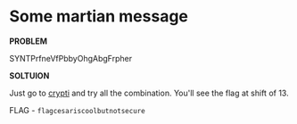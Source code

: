# Some martian message

__PROBLEM__

SYNTPrfneVfPbbyOhgAbgFrpher

__SOLTUION__

Just go to [crypti](https://cryptii.com/pipes/caesar-cipher) and try all the combination.
You'll see the flag at shift of 13.

FLAG - `flagcesariscoolbutnotsecure`
